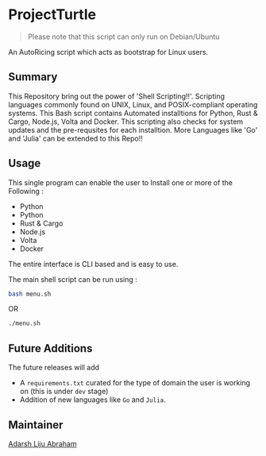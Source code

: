 # ProjectTurtle

> Please note that this script can only run on Debian/Ubuntu

An AutoRicing script which acts as bootstrap for Linux users.
<!-- blah blah -->
## Summary
This Repository bring out the power of 'Shell Scripting!!'. Scripting languages commonly found on UNIX, Linux, and POSIX-compliant operating systems. This Bash script contains Automated installtions for Python, Rust & Cargo, Node.js, Volta and Docker. This scripting also checks for system updates and the pre-requsites for each installtion.
    More Languages like 'Go' and 'Julia' can be extended to this Repo!!
<!-- 
blah blah -->
## Usage
This single program can enable the user to Install one or more of the Following :
<ul>
    <li>Python</li>
    <li>Python</li>
    <li>Rust & Cargo</li>
    <li>Node.js</li>
    <li>Volta</li>
    <li>Docker</li>
</ul>


The entire interface is CLI based and is easy to use.

The main shell script can be run using :

```sh 
bash menu.sh
```

OR 

```sh
./menu.sh
```
## Future Additions

The future releases will add
- A `requirements.txt` curated for the type of domain the user is working on (this is under `dev` stage)
- Addition of new languages like `Go` and `Julia`.

## Maintainer

[Adarsh Liju Abraham](https://github.com/Adarsh-Liju)